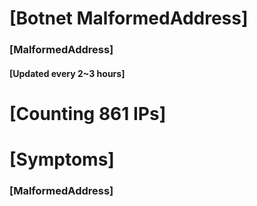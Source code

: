 # [Botnet MalformedAddress]
### [MalformedAddress]
#### [Updated every 2~3 hours]

# [Counting 861 IPs]

# [Symptoms] 
###   [MalformedAddress]
